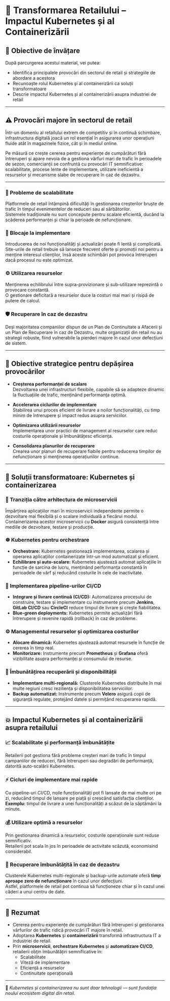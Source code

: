 # 🏬 Transformarea Retailului – Impactul Kubernetes și al Containerizării

## 🎯 Obiective de învățare

După parcurgerea acestui material, vei putea:
- Identifica principalele provocări din sectorul de retail și strategiile de abordare a acestora  
- Recunoaște rolul Kubernetes și al containerizării ca soluții transformatoare  
- Descrie impactul Kubernetes și al containerizării asupra industriei de retail  

---

## ⚠️ Provocări majore în sectorul de retail

Într-un domeniu al retailului extrem de competitiv și în continuă schimbare, infrastructura digitală joacă un rol esențial în asigurarea unor operațiuni fluide atât în magazinele fizice, cât și în mediul online.

Pe măsură ce crește cererea pentru experiențe de cumpărături fără întreruperi și apare nevoia de a gestiona vârfuri mari de trafic în perioadele de sezon, comercianții se confruntă cu provocări IT semnificative:
scalabilitate, procese lente de implementare, utilizare ineficientă a resurselor și mecanisme slabe de recuperare în caz de dezastru.

---

### 🧱 Probleme de scalabilitate
Platformele de retail întâmpină dificultăți în gestionarea creșterilor bruște de trafic în timpul evenimentelor de reduceri sau al sărbătorilor.  
Sistemele tradiționale nu sunt concepute pentru scalare eficientă, ducând la scăderea performanței și chiar la perioade de nefuncționare.

### 🚧 Blocaje la implementare
Introducerea de noi funcționalități și actualizări poate fi lentă și complicată.  
Site-urile de retail trebuie să lanseze frecvent oferte și promoții noi pentru a menține interesul clienților, însă aceste schimbări pot provoca întreruperi dacă procesul nu este optimizat.

### ⚙️ Utilizarea resurselor
Menținerea echilibrului între supra-provizionare și sub-utilizare reprezintă o provocare constantă.  
O gestionare deficitară a resurselor duce la costuri mai mari și risipă de putere de calcul.

### 🛡️ Recuperare în caz de dezastru
Deși majoritatea companiilor dispun de un Plan de Continuitate a Afacerii și un Plan de Recuperare în caz de Dezastru, multe organizații din retail nu au strategii robuste, fiind vulnerabile la pierderi majore în cazul unor defecțiuni de sistem.

---

## 🎯 Obiective strategice pentru depășirea provocărilor

- **Creșterea performanței de scalare**  
  Dezvoltarea unei infrastructuri flexibile, capabile să se adapteze dinamic la fluctuațiile de trafic, menținând performanța optimă.

- **Accelerarea ciclurilor de implementare**  
  Stabilirea unui proces eficient de livrare a noilor funcționalități, cu timp minim de întrerupere și impact redus asupra serviciilor.

- **Optimizarea utilizării resurselor**  
  Implementarea unor practici de management al resurselor care reduc costurile operaționale și îmbunătățesc eficiența.

- **Consolidarea planurilor de recuperare**  
  Crearea unor planuri de recuperare fiabile pentru reducerea timpilor de nefuncționare și menținerea operațiunilor continue.

---

## 🚀 Soluții transformatoare: Kubernetes și containerizarea

### 🧩 Tranziția către arhitectura de microservicii
Împărțirea aplicațiilor mari în microservicii independente permite o dezvoltare mai flexibilă și o scalare individuală a fiecărui modul.  
Containerizarea acestor microservicii cu **Docker** asigură consistență între mediile de dezvoltare, testare și producție.

### ☸️ Kubernetes pentru orchestrare
- **Orchestrare:** Kubernetes gestionează implementarea, scalarea și operarea aplicațiilor containerizate într-un mod automatizat și eficient.  
- **Echilibrare și auto-scalare:** Kubernetes ajustează automat aplicațiile în funcție de sarcina de lucru, menținând performanța constantă în perioadele de vârf și reducând costurile în cele de inactivitate.

### 🔄 Implementarea pipeline-urilor CI/CD
- **Integrare și livrare continuă (CI/CD):** Automatizarea procesului de construire, testare și implementare cu instrumente precum **Jenkins**, **GitLab CI/CD** sau **CircleCI** reduce timpul de livrare și crește fiabilitatea.  
- **Blue-green deployments:** Kubernetes permite actualizări fără întrerupere și revenire rapidă (rollback) în caz de probleme.

### ⚙️ Managementul resurselor și optimizarea costurilor
- **Alocare dinamică:** Kubernetes ajustează automat resursele în funcție de cererea în timp real.  
- **Monitorizare:** Instrumente precum **Prometheus** și **Grafana** oferă vizibilitate asupra performanței și consumului de resurse.

### 🧭 Îmbunătățirea recuperării și disponibilității
- **Implementare multi-regională:** Clusterele Kubernetes distribuite în mai multe regiuni cresc reziliența și disponibilitatea serviciilor.  
- **Backup automatizat:** Instrumente precum **Velero** asigură copii de siguranță regulate, protejând datele și permițând recuperarea rapidă.

---

## 💥 Impactul Kubernetes și al containerizării asupra retailului

### 📈 Scalabilitate și performanță îmbunătățite
Retailerii pot gestiona fără probleme creșteri mari de trafic în timpul campaniilor de reduceri, fără întreruperi sau degradări de performanță, datorită auto-scalării Kubernetes.

### ⚡ Cicluri de implementare mai rapide
Cu pipeline-uri CI/CD, noile funcționalități pot fi lansate de mai multe ori pe zi, reducând timpul de lansare pe piață și crescând satisfacția clienților.  
**Exemplu:** timpul de livrare a unei funcționalități a scăzut de la săptămâni la minute.

### 💰 Utilizare optimă a resurselor
Prin gestionarea dinamică a resurselor, costurile operaționale sunt reduse semnificativ.  
Retailerii pot scala în jos în perioadele de activitate scăzută, economisind considerabil.

### 🔁 Recuperare îmbunătățită în caz de dezastru
Clusterele Kubernetes multi-regionale și backup-urile automate oferă **timp aproape zero de nefuncționare** în cazul unor defecțiuni.  
Astfel, platformele de retail pot continua să funcționeze chiar și în cazul unei căderi a unui centru de date.

---

## 🧾 Rezumat

- Cererea pentru experiențe de cumpărături fără întreruperi și gestionarea vârfurilor de trafic ridică provocări IT majore în retail.  
- Adoptarea **Kubernetes** și **containerizării** transformă infrastructura IT a industriei de retail.  
- Prin **microservicii**, **orchestrare Kubernetes** și **automatizare CI/CD**, retailerii obțin îmbunătățiri semnificative în:
  - Scalabilitate  
  - Viteză de implementare  
  - Eficiență a resurselor  
  - Continuitate operațională  

---

📘 *Kubernetes și containerizarea nu sunt doar tehnologii — sunt fundația noului ecosistem digital din retail.*
